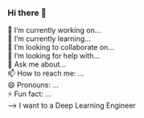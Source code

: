 ### Hi there 👋

🔭 I’m currently working on...                                                                                                                                           
🌱 I’m currently learning...                                                                                                                                             
👯 I’m looking to collaborate on...                                                                                                                                       
🤔 I’m looking for help with...                                                                                                                                           
💬 Ask me about...                                                                                                                                                       
📫 How to reach me: ...                                                                                                                                                   
😄 Pronouns: ...                                                                                                                                                         
⚡ Fun fact: ...                                                                                                                                                         
--> I want to a Deep Learning Engineer

